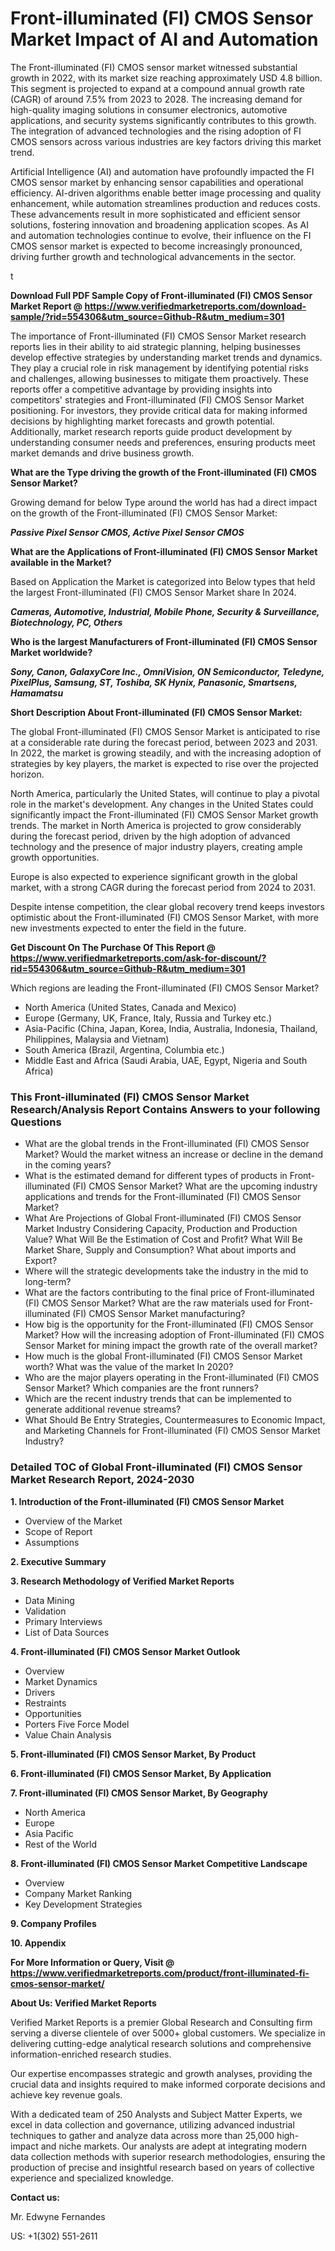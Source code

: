 <meta name="title" content="Global Front-illuminated (FI) CMOS Sensor Market Impact of AI and Automation"><meta name="description" content="The Front-illuminated (FI) CMOS sensor market witnessed substantial growth in 2022, with its market size reaching approximately USD 4.8 billion. This segment is projec"><meta name="title" content="Front-illuminated (FI) CMOS Sensor Market Size, Share, Scope, Trends, Growth, Opportunities, Analysis, Forecast"><h1>Front-illuminated (FI) CMOS Sensor Market Impact of AI and Automation</h1><p>The Front-illuminated (FI) CMOS sensor market witnessed substantial growth in 2022, with its market size reaching approximately USD 4.8 billion. This segment is projected to expand at a compound annual growth rate (CAGR) of around 7.5% from 2023 to 2028. The increasing demand for high-quality imaging solutions in consumer electronics, automotive applications, and security systems significantly contributes to this growth. The integration of advanced technologies and the rising adoption of FI CMOS sensors across various industries are key factors driving this market trend.</p><p>Artificial Intelligence (AI) and automation have profoundly impacted the FI CMOS sensor market by enhancing sensor capabilities and operational efficiency. AI-driven algorithms enable better image processing and quality enhancement, while automation streamlines production and reduces costs. These advancements result in more sophisticated and efficient sensor solutions, fostering innovation and broadening application scopes. As AI and automation technologies continue to evolve, their influence on the FI CMOS sensor market is expected to become increasingly pronounced, driving further growth and technological advancements in the sector.</p>t</p><p id="" class=""><strong>Download Full PDF Sample Copy of Front-illuminated (FI) CMOS Sensor Market Report @ <a href="https://www.verifiedmarketreports.com/download-sample/?rid=554306&utm_source=Github-R&utm_medium=301" target="_blank">https://www.verifiedmarketreports.com/download-sample/?rid=554306&utm_source=Github-R&utm_medium=301</a></strong></p><p>The importance of&nbsp;Front-illuminated (FI) CMOS Sensor Market research reports lies in their ability to aid strategic planning, helping businesses develop effective strategies by understanding market trends and dynamics. They play a crucial role in risk management by identifying potential risks and challenges, allowing businesses to mitigate them proactively. These reports offer a competitive advantage by providing insights into competitors' strategies and Front-illuminated (FI) CMOS Sensor Market positioning. For investors, they provide critical data for making informed decisions by highlighting market forecasts and growth potential. Additionally, market research reports guide product development by understanding consumer needs and preferences, ensuring products meet market demands and drive business growth.</p><p><strong>What are the&nbsp;Type driving the growth of the Front-illuminated (FI) CMOS Sensor Market?</strong></p><p id="" class="">Growing demand for below Type around the world has had a direct impact on the growth of the Front-illuminated (FI) CMOS Sensor Market:</p><em><strong>Passive Pixel Sensor CMOS, Active Pixel Sensor CMOS</strong></em></p><strong>What are the&nbsp;Applications&nbsp;of Front-illuminated (FI) CMOS Sensor Market available in the Market?</strong></p><p id="" class="">Based on Application the Market is categorized into Below types that held the largest Front-illuminated (FI) CMOS Sensor Market share In 2024.</p><em><strong>Cameras, Automotive, Industrial, Mobile Phone, Security & Surveillance, Biotechnology, PC, Others</strong></em></p><strong>Who is the largest Manufacturers of Front-illuminated (FI) CMOS Sensor Market worldwide?</strong></p><p><em><strong>Sony, Canon, GalaxyCore Inc., OmniVision, ON Semiconductor, Teledyne, PixelPlus, Samsung, ST, Toshiba, SK Hynix, Panasonic, Smartsens, Hamamatsu</strong></em></p><p id="" class=""><strong>Short Description About Front-illuminated (FI) CMOS Sensor Market:</strong></p><p>The global Front-illuminated (FI) CMOS Sensor Market is anticipated to rise at a considerable rate during the forecast period, between 2023 and 2031. In 2022, the market is growing steadily, and with the increasing adoption of strategies by key players, the market is expected to rise over the projected horizon.</p><p>North America, particularly the United States, will continue to play a pivotal role in the market's development. Any changes in the United States could significantly impact the Front-illuminated (FI) CMOS Sensor Market growth trends. The market in North America is projected to grow considerably during the forecast period, driven by the high adoption of advanced technology and the presence of major industry players, creating ample growth opportunities.</p><p>Europe is also expected to experience significant growth in the global market, with a strong CAGR during the forecast period from 2024 to 2031.</p><p>Despite intense competition, the clear global recovery trend keeps investors optimistic about the Front-illuminated (FI) CMOS Sensor Market, with more new investments expected to enter the field in the future.</p><p id="" class=""><strong>Get Discount On The Purchase Of This Report @ <a href="https://www.verifiedmarketreports.com/ask-for-discount/?rid=554306&utm_source=Github-R&utm_medium=301" target="_blank">https://www.verifiedmarketreports.com/ask-for-discount/?rid=554306&utm_source=Github-R&utm_medium=301</a></strong></p>Which regions are leading the Front-illuminated (FI) CMOS Sensor Market?</p><ul><li>North America (United States, Canada and Mexico)</li><li>Europe (Germany, UK, France, Italy, Russia and Turkey etc.)</li><li>Asia-Pacific (China, Japan, Korea, India, Australia, Indonesia, Thailand, Philippines, Malaysia and Vietnam)</li><li>South America (Brazil, Argentina, Columbia etc.)</li><li>Middle East and Africa (Saudi Arabia, UAE, Egypt, Nigeria and South Africa)</li></ul><h3 id="" class="">This Front-illuminated (FI) CMOS Sensor Market Research/Analysis Report Contains Answers to your following Questions</h3><ul><li>What are the global trends in the Front-illuminated (FI) CMOS Sensor Market? Would the market witness an increase or decline in the demand in the coming years?</li><li>What is the estimated demand for different types of products in Front-illuminated (FI) CMOS Sensor Market? What are the upcoming industry applications and trends for the Front-illuminated (FI) CMOS Sensor Market?</li><li>What Are Projections of Global Front-illuminated (FI) CMOS Sensor Market Industry Considering Capacity, Production and Production Value? What Will Be the Estimation of Cost and Profit? What Will Be Market Share, Supply and Consumption? What about imports and Export?</li><li>Where will the strategic developments take the industry in the mid to long-term?</li><li>What are the factors contributing to the final price of Front-illuminated (FI) CMOS Sensor Market? What are the raw materials used for Front-illuminated (FI) CMOS Sensor Market manufacturing?</li><li>How big is the opportunity for the Front-illuminated (FI) CMOS Sensor Market? How will the increasing adoption of Front-illuminated (FI) CMOS Sensor Market for mining impact the growth rate of the overall market?</li><li>How much is the global Front-illuminated (FI) CMOS Sensor Market worth? What was the value of the market In 2020?</li><li>Who are the major players operating in the Front-illuminated (FI) CMOS Sensor Market? Which companies are the front runners?</li><li>Which are the recent industry trends that can be implemented to generate additional revenue streams?</li><li>What Should Be Entry Strategies, Countermeasures to Economic Impact, and Marketing Channels for Front-illuminated (FI) CMOS Sensor Market Industry?</li></ul><h3 id="" class="">Detailed TOC of Global Front-illuminated (FI) CMOS Sensor Market Research Report, 2024-2030</h3><p id="" class=""><strong>1. Introduction of the Front-illuminated (FI) CMOS Sensor Market</strong></p><ul><li>Overview of the Market</li><li>Scope of Report</li><li>Assumptions</li></ul><p id="" class=""><strong>2. Executive Summary</strong></p><p id="" class=""><strong>3. Research Methodology of Verified Market Reports</strong></p><ul><li>Data Mining</li><li>Validation</li><li>Primary Interviews</li><li>List of Data Sources</li></ul><p id="" class=""><strong>4. Front-illuminated (FI) CMOS Sensor Market Outlook</strong></p><ul><li>Overview</li><li>Market Dynamics</li><li>Drivers</li><li>Restraints</li><li>Opportunities</li><li>Porters Five Force Model</li><li>Value Chain Analysis</li></ul><p id="" class=""><strong>5. Front-illuminated (FI) CMOS Sensor Market, By Product</strong></p><p id="" class=""><strong>6. Front-illuminated (FI) CMOS Sensor Market, By Application</strong></p><p id="" class=""><strong>7. Front-illuminated (FI) CMOS Sensor Market, By Geography</strong></p><ul><li>North America</li><li>Europe</li><li>Asia Pacific</li><li>Rest of the World</li></ul><p id="" class=""><strong>8. Front-illuminated (FI) CMOS Sensor Market Competitive Landscape</strong></p><ul><li>Overview</li><li>Company Market Ranking</li><li>Key Development Strategies</li></ul><p id="" class=""><strong>9. Company Profiles</strong></p><p id="" class=""><strong>10. Appendix</strong></p><p id="" class=""><strong>For More Information or Query, Visit @ <a href="https://www.verifiedmarketreports.com/product/front-illuminated-fi-cmos-sensor-market/" target="_blank">https://www.verifiedmarketreports.com/product/front-illuminated-fi-cmos-sensor-market/</a></strong></p><p id="" class=""><strong>About Us: Verified Market Reports</strong></p><p id="" class="">Verified Market Reports is a premier Global Research and Consulting firm serving a diverse clientele of over 5000+ global customers. We specialize in delivering cutting-edge analytical research solutions and comprehensive information-enriched research studies.</p><p id="" class="">Our expertise encompasses strategic and growth analyses, providing the crucial data and insights required to make informed corporate decisions and achieve key revenue goals.</p><p id="" class="">With a dedicated team of 250 Analysts and Subject Matter Experts, we excel in data collection and governance, utilizing advanced industrial techniques to gather and analyze data across more than 25,000 high-impact and niche markets. Our analysts are adept at integrating modern data collection methods with superior research methodologies, ensuring the production of precise and insightful research based on years of collective experience and specialized knowledge.</p><p id="" class=""><strong>Contact us:</strong></p><p id="" class="">Mr. Edwyne Fernandes</p><p id="" class="">US: +1(302) 551-2611</p>